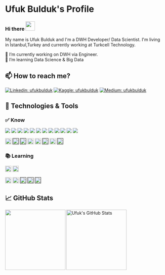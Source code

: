 
# Ufuk Bulduk's Profile

### Hi there <img src="https://raw.githubusercontent.com/MartinHeinz/MartinHeinz/master/wave.gif" width="30px">

My name is Ufuk Bulduk and I'm a DWH Developer/ Data Scientist. I'm living in İstanbul,Turkey and currently working at Turkcell Technology.</b>
<!--You can find me on [![GitHub][2.1]][1] and [![LinkedIn][3.2]][2].<br> -->

🔭 I’m currently working on DWH via Engineer.<br>
🌱 I’m learning Data Science & Big Data 
<br>

## 📫 How to reach me?
[![Linkedin: ufukbulduk](https://img.shields.io/badge/-ufukbulduk-blue?style=flat-square&logo=Linkedin&logoColor=white&link=https://www.linkedin.com/in/ufuk-bulduk-msc-333190103/)](https://www.linkedin.com/in/ufuk-bulduk-msc-333190103/)
[![Kaggle: ufukbulduk](https://img.shields.io/badge/-ufukbulduk-grey?style=flat-square&logo=Kaggle&logoColor=white&link=https://www.linkedin.com/in/ufuk-bulduk-msc-333190103/)](https://www.linkedin.com/in/ufuk-bulduk-msc-333190103/)
[![Medium: ufukbulduk](https://img.shields.io/badge/-ufukbulduk-brown?style=flat-square&logo=Medium&logoColor=white&link=https://medium.com/@buldukufuk)](https://medium.com/@buldukufuk)
<br>

<!--## &#x270d; Blog & Writing

Apart from coding, I also maintain a blog - you can find my articles on medium [Medium](https://medium.com/@buldukufuk).
-->

## 🔧 Technologies & Tools<br>
### ✅ Know
![](https://img.shields.io/badge/Tools-Oracle-informational?style=flat&logo=oracle&logoColor=white&color=2bbc8a)
![](https://img.shields.io/badge/Tools-MicrosoftSQLServer-informational?style=flat&logo=microsoftsqlserver&logoColor=white&color=2bbc8a)
![](https://img.shields.io/badge/Tools-TeradataSQL-informational?style=flat&logo=teradata&logoColor=white&color=2bbc8a)
![](https://img.shields.io/badge/Tools-GoogleBigQuery-informational?style=flat&logo=google&logoColor=white&color=2bbc8a)
![](https://img.shields.io/badge/Tools-PostgreSQL-informational?style=flat&logo=postgresql&logoColor=white&color=2bbc8a)
![](https://img.shields.io/badge/Tools-MySQL-informational?style=flat&logo=mysql&logoColor=white&color=2bbc8a)
![](https://img.shields.io/badge/Tools-DataStage-informational?style=flat&logo=ibm&logoColor=white&color=2bbc8a)
![](https://img.shields.io/badge/Tools-ODI-informational?style=flat&logo=oracle&logoColor=white&color=2bbc8a)
![](https://img.shields.io/badge/OS-Linux-informational?style=flat&logo=linux&logoColor=white&color=2bbc8a)
![](https://img.shields.io/badge/Code-Python-informational?style=flat&logo=python&logoColor=white&color=2bbc8a)
![](https://img.shields.io/badge/Code-PySpark-informational?style=flat&logo=pyspark&logoColor=white&color=2bbc8a)
![](https://img.shields.io/badge/Shell-Bash-informational?style=flat&logo=gnu-bash&logoColor=white&color=2bbc8a)

<code><img src="https://www.pngkit.com/png/detail/787-7876071_tableau-tableau-software.png" alt="Tableau - Tableau Software@pngkit.com" height="20" ></code> 
<code><a href="" target="_blank"><img height="20" src="https://www.vectorlogo.zone/logos/visualstudio_code/visualstudio_code-icon.svg"></a></code>
<code><a href="" target="_blank"><img height="20" src="https://www.vectorlogo.zone/logos/linux/linux-ar21.svg"></a></code>
<code><img src="https://www.vectorlogo.zone/logos/sqlite/sqlite-ar21.svg" height="20" ></code>
<code><img src="https://www.vectorlogo.zone/logos/mysql/mysql-ar21.svg" height="20" ></code>
<code><a href="" target="_blank"><img height="20" src="https://www.technopat.net/wp-content/uploads/2018/09/MS-SQL-Server.jpg"></a></code>
<code><img src="https://webmaster.kitchen/wp-content/uploads/knime.png" height="20" ></code>
<code><a href="" target="_blank"><img height="20" src="https://www.vectorlogo.zone/logos/pytorch/pytorch-ar21.svg"></a></code>
<!--<code><a href="" target="_blank"><img height="40" src="https://www.vectorlogo.zone/logos/trello/trello-ar21.svg"></a></code> -->


### 📚 Learning

<code><img src="https://berkarat.com/wp-content/uploads/2018/10/c-logo.png" height="20" /></code>
<code><img src="https://www.vectorlogo.zone/logos/java/java-ar21.svg" height="20" /></code>  
<!--<code><img src="https://www.pngkit.com/png/detail/101-1010012_c-programming-icon-c-programming-language-logo.png" alt="C Programming Icon - C Programming Language Logo@pngkit.com" height="20" ></code>-->
<code><img src="https://www.pngkit.com/png/detail/519-5198030_applitools-on-twitter-selenium-webdriver-icon.png" alt="Applitools On Twitter - Selenium Webdriver Icon@pngkit.com" height="20" ></code> 
<code><img src="https://opendatascience.com/wp-content/uploads/2018/10/K2.png" alt="Applitools On Twitter - Selenium Webdriver Icon@pngkit.com" height="20" ></code>
<code><a href="" target="_blank"><img height="20" src="https://www.vectorlogo.zone/logos/plot_ly/plot_ly-official.svg"></a></code>
<code><a href="" target="_blank"><img height="20" src="https://www.vectorlogo.zone/logos/eclipse/eclipse-ar21.svg"></a></code>
<code><a href="" target="_blank"><img height="20" src="https://www.vectorlogo.zone/logos/tensorflow/tensorflow-ar21.svg"></a></code>

## &#x1f4c8; GitHub Stats
<div>
<a href="https://github.com/UfukBulduk/UfukBulduk">
  <img align="left" height="195" src="https://github-readme-stats.vercel.app/api?username=UfukBulduk&show_icons=true&icon_color=2bbc8a&bg_color=1d1f21&langs_count=3&theme=radical" />
<!-- </a>
<a href="https://github.com/UfukBulduk/UfukBulduk"> -->
  <img align="center" height="195" src="https://github-readme-stats.vercel.app/api/top-langs/?username=UfukBulduk&show_icons=true&line_height=27&count_private=true&title_color=ffffff&text_color=c9cacc&icon_color=2bbc8a&bg_color=1d1f21" alt="Ufuk's GitHub Stats" />
</a>
 </div>
<!--
<a href="https://github.com/UfukBulduk/python-project-blueprint">
  <img align="center" src="https://github-readme-stats.vercel.app/api/pin/?username=UfukBulduk&repo=python-project-blueprint&title_color=ffffff&text_color=c9cacc&icon_color=2bbc8a&bg_color=1d1f21" />
</a>
<a href="https://github.com/UfukBulduk/go-project-blueprint">
  <img align="center" src="https://github-readme-stats.vercel.app/api/pin/?username=UfukBulduk&repo=go-project-blueprint&title_color=ffffff&text_color=c9cacc&icon_color=2bbc8a&bg_color=1d1f21" />
</a>    
-->

<!-- links to social media icons -->

<!-- icons with padding -->

[1.1]: http://i.imgur.com/tXSoThF.png (twitter icon with padding)
[2.1]: http://i.imgur.com/0o48UoR.png (github icon with padding)

<!-- icons without padding -->

[1.2]: http://i.imgur.com/wWzX9uB.png (twitter icon without padding)
[2.2]: http://i.imgur.com/9I6NRUm.png (github icon without padding)
[3.2]: https://github.com/UfukBulduk/UfukProfile/blob/main/linkedin.png (LinkedIn icon without padding)


<!-- links to your social media accounts -->

[1]: https://github.com/UfukBulduk
[2]: https://www.linkedin.com/in/ufuk-bulduk-msc-333190103/


<!-- Resources -->
<!-- Icons: https://simpleicons.org/ -->
<!-- GitHub Stats: https://github.com/anuraghazra/github-readme-stats -->
<!-- Emojis: https://emojipedia.org/emoji/ -->
<!-- HTML Emojis: https://www.fileformat.info/index.htm -->
<!-- Shields: https://shields.io/ -->
<!-- Awesome GitHub Profile README: https://github.com/abhisheknaiidu/awesome-github-profile-readme -->




<!--
**UfukBulduk/ufukbulduk** is a ✨ _special_ ✨ repository because its `README.md` (this file) appears on your GitHub profile.

Here are some ideas to get you started:

- 🔭 I’m currently working on ...
- 🌱 I’m currently learning ...
- 👯 I’m looking to collaborate on ...
- 🤔 I’m looking for help with ...
- 💬 Ask me about ...
- 📫 How to reach me: ...
- 😄 Pronouns: ...
- ⚡ Fun fact: ...
-->
